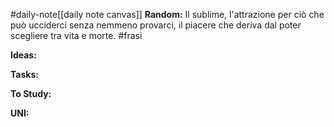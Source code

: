 #daily-note[[daily note canvas]] 
**Random:**
Il sublime, l'attrazione per ciò che può ucciderci senza nemmeno provarci, il piacere che deriva dal poter scegliere tra vita e morte. #frasi

**Ideas:**


**Tasks:**


**To Study:**


**UNI:**
